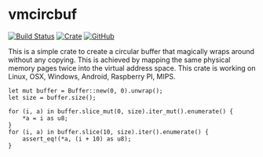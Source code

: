 vmcircbuf
=========
[![Build Status](https://travis-ci.org/mmaroti/vmcircbuf.svg?branch=master)](https://travis-ci.org/mmaroti/vmcircbuf)
[![Crate](https://img.shields.io/crates/v/vmcircbuf)](https://crates.io/crates/vmcircbuf)
[![GitHub](https://img.shields.io/github/license/mmaroti/vmcircbuf)](LICENSE)

This is a simple crate to create a circular buffer that magically wraps around
without any copying. This is achieved by mapping the same physical memory pages 
twice into the virtual address space. This crate is working on Linux, OSX, 
Windows, Android, Raspberry PI, MIPS.

```
let mut buffer = Buffer::new(0, 0).unwrap();
let size = buffer.size();

for (i, a) in buffer.slice_mut(0, size).iter_mut().enumerate() {
    *a = i as u8;
}
for (i, a) in buffer.slice(10, size).iter().enumerate() {
    assert_eq!(*a, (i + 10) as u8);
}
```
